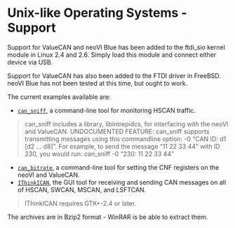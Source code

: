 # Unix-like Operating Systems - Support

Support for ValueCAN and neoVI Blue has been added to the ftdi\_sio kernel module in Linux 2.4 and 2.6. Simply load this module and connect either device via USB.

Support for ValueCAN has also been added to the FTDI driver in FreeBSD. neoVI Blue has not been tested at this time, but ought to work.

The current examples available are:

* [`can_sniff`](https://cdn.intrepidcs.net/guides/neoVIDLL/\_downloads/9644d272c28dac0f8b66a6ba3d9e03c4/can\_sniff-0.3.tar.bz2), a command-line tool for monitoring HSCAN traffic.

> can\_sniff includes a library, libintrepidcs, for interfacing with the neoVI and ValueCAN. UNDOCUMENTED FEATURE: can\_sniff supports transmitting messages using this commandline option: -0 “CAN ID: d1 \[d2 … d8]”. For example, to send the message “11 22 33 44” with ID 230, you would run: can\_sniff -0 “230: 11 22 33 44”

* [`can_bitrate`](https://cdn.intrepidcs.net/guides/neoVIDLL/\_downloads/537a961e059d5f8b0eced328fca1c295/can\_bitrate-0.2.tar.bz2), a command-line tool for setting the CNF registers on the neoVI and ValueCAN.
* [`IThinkICAN`](https://cdn.intrepidcs.net/guides/neoVIDLL/\_downloads/9088f6fc61fd96fd00078f5d7c1e8aee/ithinkican-0.4.tar.bz2), the GUI tool for receiving and sending CAN messages on all of HSCAN, SWCAN, MSCAN, and LSFTCAN.

> IThinkICAN requires GTK+-2.4 or later.

The archives are in Bzip2 format - WinRAR is be able to extract them.
